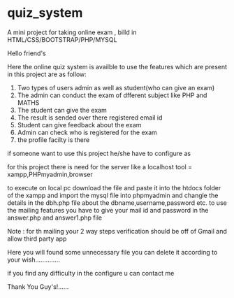 # quiz_system
A mini project for taking online exam  , billd in HTML/CSS/BOOTSTRAP/PHP/MYSQL


Hello friend's



Here the online quiz system is availble to use 
the features which are present in this project are as follow:

1. Two types of users admin as well as student(who can give an exam)
2. The admin can conduct the exam of dfferent subject like PHP and MATHS
3. The student can give the  exam 
4. The result is sended over there registered email id
5. Student can give feedback about the exam
6. Admin can check who is registered for the exam
7. the profile facilty is there 


if someone want to use this project he/she have to configure as

for this project there is need for the server like a localhost 
 tool  = xampp,PHPmyadmin,browser 
 
 to execute on local pc
 download the file and paste it into the htdocs folder of the xampp and import the mysql file into phpmyadmin
 and changle the details in the dbh.php file about the dbname,username,password etc.
 to use the mailing features you have to give your mail id and password in the answer.php and answer1.php file 
 
 
Note : for th mailing your 2 way steps verification should be off of Gmail and allow third party app


Here you will found some unnecessary file you can delete it according to your wish..............


if you find any difficulty in the configure u can contact me

Thank You  Guy's!......





